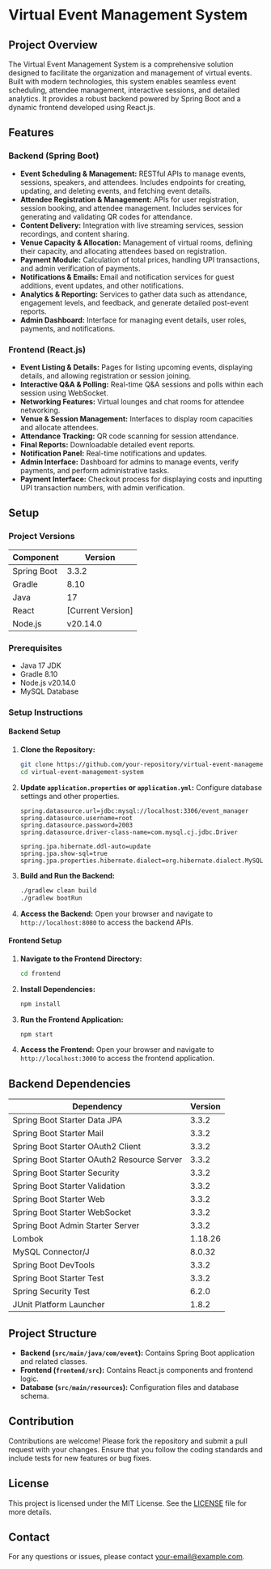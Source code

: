 # Virtual Event Management System

## Project Overview

The Virtual Event Management System is a comprehensive solution designed to facilitate the organization and management of virtual events. Built with modern technologies, this system enables seamless event scheduling, attendee management, interactive sessions, and detailed analytics. It provides a robust backend powered by Spring Boot and a dynamic frontend developed using React.js.

## Features

### Backend (Spring Boot)
- **Event Scheduling & Management:** RESTful APIs to manage events, sessions, speakers, and attendees. Includes endpoints for creating, updating, and deleting events, and fetching event details.
- **Attendee Registration & Management:** APIs for user registration, session booking, and attendee management. Includes services for generating and validating QR codes for attendance.
- **Content Delivery:** Integration with live streaming services, session recordings, and content sharing.
- **Venue Capacity & Allocation:** Management of virtual rooms, defining their capacity, and allocating attendees based on registration.
- **Payment Module:** Calculation of total prices, handling UPI transactions, and admin verification of payments.
- **Notifications & Emails:** Email and notification services for guest additions, event updates, and other notifications.
- **Analytics & Reporting:** Services to gather data such as attendance, engagement levels, and feedback, and generate detailed post-event reports.
- **Admin Dashboard:** Interface for managing event details, user roles, payments, and notifications.

### Frontend (React.js)
- **Event Listing & Details:** Pages for listing upcoming events, displaying details, and allowing registration or session joining.
- **Interactive Q&A & Polling:** Real-time Q&A sessions and polls within each session using WebSocket.
- **Networking Features:** Virtual lounges and chat rooms for attendee networking.
- **Venue & Session Management:** Interfaces to display room capacities and allocate attendees.
- **Attendance Tracking:** QR code scanning for session attendance.
- **Final Reports:** Downloadable detailed event reports.
- **Notification Panel:** Real-time notifications and updates.
- **Admin Interface:** Dashboard for admins to manage events, verify payments, and perform administrative tasks.
- **Payment Interface:** Checkout process for displaying costs and inputting UPI transaction numbers, with admin verification.

## Setup

### Project Versions

| Component          | Version      |
|--------------------|--------------|
| Spring Boot        | 3.3.2        |
| Gradle             | 8.10         |
| Java               | 17           |
| React              | [Current Version] |
| Node.js            | v20.14.0     |

### Prerequisites

- Java 17 JDK
- Gradle 8.10
- Node.js v20.14.0
- MySQL Database

### Setup Instructions

#### Backend Setup

1. **Clone the Repository:**
   ```bash
   git clone https://github.com/your-repository/virtual-event-management-system.git
   cd virtual-event-management-system
   ```

2. **Update `application.properties` or `application.yml`:**
   Configure database settings and other properties.

   ```properties
   spring.datasource.url=jdbc:mysql://localhost:3306/event_manager
   spring.datasource.username=root
   spring.datasource.password=2003
   spring.datasource.driver-class-name=com.mysql.cj.jdbc.Driver

   spring.jpa.hibernate.ddl-auto=update
   spring.jpa.show-sql=true
   spring.jpa.properties.hibernate.dialect=org.hibernate.dialect.MySQL8Dialect
   ```

3. **Build and Run the Backend:**
   ```bash
   ./gradlew clean build
   ./gradlew bootRun
   ```

4. **Access the Backend:**
   Open your browser and navigate to `http://localhost:8080` to access the backend APIs.

#### Frontend Setup

1. **Navigate to the Frontend Directory:**
   ```bash
   cd frontend
   ```

2. **Install Dependencies:**
   ```bash
   npm install
   ```

3. **Run the Frontend Application:**
   ```bash
   npm start
   ```

4. **Access the Frontend:**
   Open your browser and navigate to `http://localhost:3000` to access the frontend application.

## Backend Dependencies

| Dependency                                  | Version       |
|---------------------------------------------|---------------|
| Spring Boot Starter Data JPA                | 3.3.2         |
| Spring Boot Starter Mail                    | 3.3.2         |
| Spring Boot Starter OAuth2 Client           | 3.3.2         |
| Spring Boot Starter OAuth2 Resource Server  | 3.3.2         |
| Spring Boot Starter Security                | 3.3.2         |
| Spring Boot Starter Validation              | 3.3.2         |
| Spring Boot Starter Web                     | 3.3.2         |
| Spring Boot Starter WebSocket               | 3.3.2         |
| Spring Boot Admin Starter Server            | 3.3.2         |
| Lombok                                      | 1.18.26       |
| MySQL Connector/J                           | 8.0.32        |
| Spring Boot DevTools                        | 3.3.2         |
| Spring Boot Starter Test                    | 3.3.2         |
| Spring Security Test                       | 6.2.0         |
| JUnit Platform Launcher                     | 1.8.2         |

## Project Structure

- **Backend (`src/main/java/com/event`):** Contains Spring Boot application and related classes.
- **Frontend (`frontend/src`):** Contains React.js components and frontend logic.
- **Database (`src/main/resources`):** Configuration files and database schema.

## Contribution

Contributions are welcome! Please fork the repository and submit a pull request with your changes. Ensure that you follow the coding standards and include tests for new features or bug fixes.

## License

This project is licensed under the MIT License. See the [LICENSE](LICENSE) file for more details.

## Contact

For any questions or issues, please contact [your-email@example.com](mailto:your-email@example.com).
